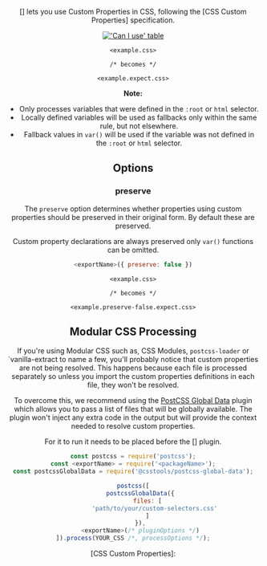 <!-- Available Variables: -->
<!-- <humanReadableName> PostCSS Your Plugin -->
<!-- <exportName> postcssYourPlugin -->
<!-- <packageName> @csstools/postcss-your-plugin -->
<!-- <packageVersion> 1.0.0 -->
<!-- <packagePath> plugins/postcss-your-plugin -->
<!-- <cssdbId> your-feature -->
<!-- <specUrl> https://www.w3.org/TR/css-color-4/#funcdef-color -->
<!-- <example.css> file contents for examples/example.css -->
<!-- <header> -->
<!-- <usage> usage instructions -->
<!-- <envSupport> -->
<!-- <corsWarning> -->
<!-- <linkList> -->
<!-- to generate : npm run docs -->

<header>

[<humanReadableName>] lets you use Custom Properties in CSS, following
the [CSS Custom Properties] specification.

[!['Can I use' table](https://caniuse.bitsofco.de/image/css-variables.png)](https://caniuse.com/#feat=css-variables)

```pcss
<example.css>

/* becomes */

<example.expect.css>
```

**Note:** 
- Only processes variables that were defined in the `:root` or `html` selector.
- Locally defined variables will be used as fallbacks only within the same rule, but not elsewhere.
- Fallback values in `var()` will be used if the variable was not defined in the `:root` or `html` selector.

<usage>

<envSupport>

## Options

### preserve

The `preserve` option determines whether properties using
custom properties should be preserved in their original form. By default these are preserved.

Custom property declarations are always preserved only `var()` functions can be omitted.

```js
<exportName>({ preserve: false })
```

```pcss
<example.css>

/* becomes */

<example.preserve-false.expect.css>
```

## Modular CSS Processing

If you're using Modular CSS such as, CSS Modules, `postcss-loader` or `vanilla-extract to name a few, you'll probably
notice that custom properties are not being resolved. This happens because each file is processed separately so
unless you import the custom properties definitions in each file, they won't be resolved.

To overcome this, we recommend using the [PostCSS Global Data](https://github.com/csstools/postcss-plugins/tree/main/plugins/postcss-global-data#readme)
plugin which allows you to pass a list of files that will be globally available. The plugin won't inject any extra code
in the output but will provide the context needed to resolve custom properties.

For it to run it needs to be placed before the [<humanReadableName>] plugin.

```js
const postcss = require('postcss');
const <exportName> = require('<packageName>');
const postcssGlobalData = require('@csstools/postcss-global-data');

postcss([
	postcssGlobalData({
		files: [
			'path/to/your/custom-selectors.css'
		]
	}),
	<exportName>(/* pluginOptions */)
]).process(YOUR_CSS /*, processOptions */);
```

<linkList>
[CSS Custom Properties]: <specUrl>
